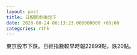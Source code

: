 ```yaml
---
layout: post
title: 日股開市後向下
date: 2020-08-24 08:13:23.000000000 +08:00
categories: rthk
---
```


東京股市下跌。日經指數較早時報22899點，跌20點。
